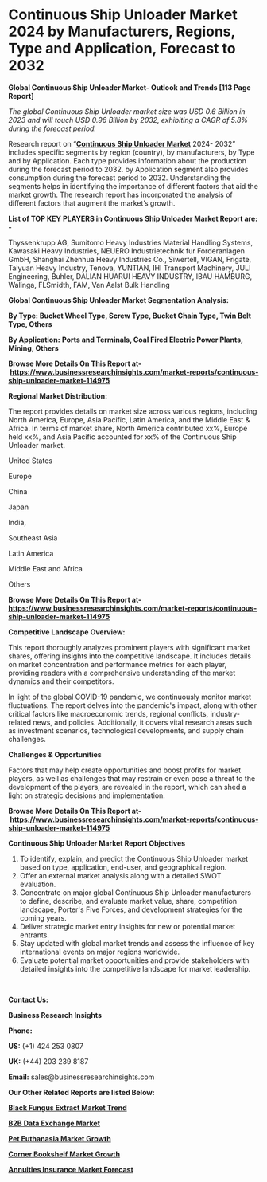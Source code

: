 <h1>Continuous Ship Unloader Market 2024 by Manufacturers, Regions, Type and Application, Forecast to 2032</h1>

<p><strong>Global Continuous Ship Unloader Market- Outlook and Trends [113 Page Report]</strong></p><p><em>The global Continuous Ship Unloader market size was USD 0.6 Billion in 2023 and will touch USD 0.96 Billion by 2032, exhibiting a CAGR of 5.8% during the forecast period.</em></p><p>Research report on &ldquo;<strong><a href="https://www.businessresearchinsights.com/market-reports/continuous-ship-unloader-market-114975">Continuous Ship Unloader Market</a></strong> 2024- 2032&rdquo; includes specific segments by region (country), by manufacturers, by Type and by Application. Each type provides information about the production during the forecast period to 2032. by Application segment also provides consumption during the forecast period to 2032. Understanding the segments helps in identifying the importance of different factors that aid the market growth. The research report has incorporated the analysis of different factors that augment the market&rsquo;s growth.</p><p><strong>List of TOP KEY PLAYERS in Continuous Ship Unloader Market Report are: -</strong></p><p>Thyssenkrupp AG, Sumitomo Heavy Industries Material Handling Systems, Kawasaki Heavy Industries, NEUERO Industrietechnik fur Forderanlagen GmbH, Shanghai Zhenhua Heavy Industries Co., Siwertell, VIGAN, Frigate, Taiyuan Heavy Industry, Tenova, YUNTIAN, IHI Transport Machinery, JULI Engineering, Buhler, DALIAN HUARUI HEAVY INDUSTRY, IBAU HAMBURG, Walinga, FLSmidth, FAM, Van Aalst Bulk Handling</p><p><strong>Global Continuous Ship Unloader Market Segmentation Analysis:</strong></p><p><strong>By Type: Bucket Wheel Type, Screw Type, Bucket Chain Type, Twin Belt Type, Others</strong></p><p><strong>By Application:</strong> <strong>Ports and Terminals, Coal Fired Electric Power Plants, Mining, Others</strong></p><p><strong>Browse More Details On This Report at-&nbsp;<a href="https://www.businessresearchinsights.com/market-reports/continuous-ship-unloader-market-114975">https://www.businessresearchinsights.com/market-reports/continuous-ship-unloader-market-114975</a></strong></p><p><strong>Regional Market Distribution:</strong></p><p>The report provides details on market size across various regions, including North America, Europe, Asia Pacific, Latin America, and the Middle East &amp; Africa. In terms of market share, North America contributed xx%, Europe held xx%, and Asia Pacific accounted for xx% of the Continuous Ship Unloader market.</p><p>United States</p><p>Europe</p><p>China</p><p>Japan</p><p>India,</p><p>Southeast Asia</p><p>Latin America</p><p>Middle East and Africa</p><p>Others</p><p><strong>Browse More Details On This Report at- <a href="https://www.businessresearchinsights.com/market-reports/continuous-ship-unloader-market-114975">https://www.businessresearchinsights.com/market-reports/continuous-ship-unloader-market-114975</a></strong></p><p><strong>Competitive Landscape Overview:</strong></p><p>This report thoroughly analyzes prominent players with significant market shares, offering insights into the competitive landscape. It includes details on market concentration and performance metrics for each player, providing readers with a comprehensive understanding of the market dynamics and their competitors.</p><p>In light of the global COVID-19 pandemic, we continuously monitor market fluctuations. The report delves into the pandemic's impact, along with other critical factors like macroeconomic trends, regional conflicts, industry-related news, and policies. Additionally, it covers vital research areas such as investment scenarios, technological developments, and supply chain challenges.</p><p><strong>Challenges &amp; Opportunities</strong></p><p>Factors that may help create opportunities and boost profits for market players, as well as challenges that may restrain or even pose a threat to the development of the players, are revealed in the report, which can shed a light on strategic decisions and implementation.</p><p><strong>Browse More Details On This Report at-&nbsp;<a href="https://www.businessresearchinsights.com/market-reports/continuous-ship-unloader-market-114975">https://www.businessresearchinsights.com/market-reports/continuous-ship-unloader-market-114975</a></strong></p><p><strong>Continuous Ship Unloader Market Report Objectives</strong></p><ol><li>To identify, explain, and predict the Continuous Ship Unloader market based on type, application, end-user, and geographical region.</li><li>Offer an external market analysis along with a detailed SWOT evaluation.</li><li>Concentrate on major global Continuous Ship Unloader manufacturers to define, describe, and evaluate market value, share, competition landscape, Porter's Five Forces, and development strategies for the coming years.</li><li>Deliver strategic market entry insights for new or potential market entrants.</li><li>Stay updated with global market trends and assess the influence of key international events on major regions worldwide.</li><li>Evaluate potential market opportunities and provide stakeholders with detailed insights into the competitive landscape for market leadership.</li></ol><p>&nbsp;</p><p><strong>Contact Us:&nbsp;</strong></p><p><strong>Business Research Insights</strong></p><p><strong>Phone:</strong></p><p><strong>US:</strong>&nbsp;(+1) 424 253 0807</p><p><strong>UK:</strong>&nbsp;(+44) 203 239 8187</p><p><strong>Email:</strong>&nbsp;sales@businessresearchinsights.com</p><p><strong>Our Other Related Reports are listed Below: </strong></p><p><strong><a href="https://www.businessresearchinsights.com/market-reports/black-fungus-extract-market-115796">Black Fungus Extract Market Trend</a></strong></p><p><strong><a href="https://www.businessresearchinsights.com/market-reports/b2b-data-exchange-market-115409">B2B Data Exchange Market</a></strong></p><p><strong><a href="https://www.businessresearchinsights.com/market-reports/pet-euthanasia-market-115269">Pet Euthanasia Market Growth</a></strong></p><p><strong><a href="https://www.businessresearchinsights.com/market-reports/corner-bookshelf-market-115255">Corner Bookshelf Market Growth</a></strong></p><p><strong><a href="https://www.businessresearchinsights.com/market-reports/annuities-insurance-market-115101">Annuities Insurance Market Forecast</a></strong></p>



